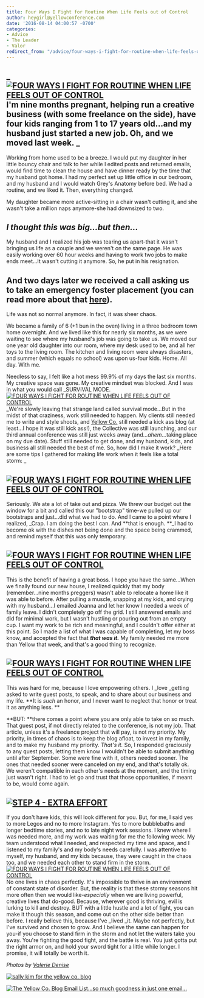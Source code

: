 ```yaml
---
title: Four Ways I Fight for Routine When Life Feels out of Control
author: heygirl@yellowconference.com
date: '2016-08-14 04:00:57 -0700'
categories:
- Advice
- The Leader
- Valor
redirect_from: "/advice/four-ways-i-fight-for-routine-when-life-feels-out-of-control/"
---
```


## _[![FOUR WAYS I FIGHT FOR ROUTINE WHEN LIFE FEELS OUT OF CONTROL](http://yellowconference.com/wp-content/uploads/2016/08/ValerieDenisePhotos-5.jpg)](http://yellowconference.com/wp-content/uploads/2016/08/ValerieDenisePhotos-5.jpg)I'm nine months pregnant, helping run a creative business (with some freelance on the side), have four kids ranging from 1 to 17 years old...and my husband just started a new job. Oh, and we moved last week. _

Working from home used to be a breeze. I would put my daughter in her little bouncy chair and talk to her while I edited posts and returned emails, would find time to clean the house and have dinner ready by the time that my husband got home. I had my perfect set up little office in our bedroom, and my husband and I would watch Grey's Anatomy before bed. We had a routine, and we liked it. Then, everything changed.

My daughter became more active-sitting in a chair wasn't cutting it, and she wasn't take a million naps anymore-she had downsized to two.

## _**I thought this was big...but then...**_

My husband and I realized his job was tearing us apart-that it wasn't bringing us life as a couple and we weren't on the same page. He was easily working over 60 hour weeks and having to work two jobs to make ends meet...It wasn't cutting it anymore. So, he put in his resignation.

## And two days later we received a call asking us to take an emergency foster placement (you can read more about that [here](http://lettersfromamister.tumblr.com/post/142106546682/this-complicated-joy)).

Life was not so normal anymore. In fact, it was sheer chaos.

We became a family of 6 (+1 bun in the oven) living in a three bedroom town home overnight. And we lived like this for nearly six months, as we were waiting to see where my husband's job was going to take us. We moved our one year old daughter into our room, where my desk used to be, and all her toys to the living room. The kitchen and living room were always disasters, and summer (which equals no school) was upon us-four kids. Home. All day. With me.

Needless to say, I felt like a hot mess 99.9% of my days the last six months. My creative space was gone. My creative mindset was blocked. And I was in what you would call _SURVIVAL MODE. [![FOUR WAYS I FIGHT FOR ROUTINE WHEN LIFE FEELS OUT OF CONTROL](http://yellowconference.com/wp-content/uploads/2016/08/ValerieDenisePhotos-24.jpg)](http://yellowconference.com/wp-content/uploads/2016/08/ValerieDenisePhotos-24.jpg)_We're slowly leaving that strange land called survival mode...But in the midst of that craziness, work still needed to happen. My clients still needed me to write and style shoots, and [Yellow Co.](http://yellowconference.com/) still needed a kick ass blog (at least...I hope it was still kick ass!), the Collective was still launching, and our third annual conference was still just weeks away (and..._ahem_...taking place on my due date). Stuff still needed to get done, and my husband, kids, and business all still needed the best of me. So, how did I make it work? _Here are some tips I gathered for making life work when it feels like a total storm: _

## [![FOUR WAYS I FIGHT FOR ROUTINE WHEN LIFE FEELS OUT OF CONTROL](http://yellowconference.com/wp-content/uploads/2016/08/STEP-1-I-DIDNT.jpg)](http://yellowconference.com/wp-content/uploads/2016/08/STEP-1-I-DIDNT.jpg)

Seriously. We ate a lot of take out and pizza. We threw our budget out the window for a bit and called this our "bootstrap" time-we pulled up our bootstraps and just...did what we had to do. And I came to a point where I realized, _Crap. I am doing the best I can. And **that is enough. **_I had to become ok with the dishes not being done and the space being crammed, and remind myself that this was only temporary.

## [![FOUR WAYS I FIGHT FOR ROUTINE WHEN LIFE FEELS OUT OF CONTROL](http://yellowconference.com/wp-content/uploads/2016/08/STEP-2-SPEAK-UP.jpg)](http://yellowconference.com/wp-content/uploads/2016/08/STEP-2-SPEAK-UP.jpg)

This is the benefit of having a great boss. I hope you have the same...When we finally found our new house, I realized quickly that my body (remember...nine months preggers) wasn't able to relocate a home like it was able to before. After pulling a muscle, snapping at my kids, and crying with my husband...I emailed Joanna and let her know I needed a week of family leave. I didn't completely go off the grid. I still answered emails and did for minimal work, but I wasn't hustling or pouring out from an empty cup. I want my work to be rich and meaningful, and I couldn't offer either at this point. So I made a list of what I was capable of completing, let my boss know, and accepted the fact that **_that was it._** My family needed me more than Yellow that week, and that's a good thing to recognize.

## [![FOUR WAYS I FIGHT FOR ROUTINE WHEN LIFE FEELS OUT OF CONTROL](http://yellowconference.com/wp-content/uploads/2016/08/STEP-3-SAID-NO.jpg)](http://yellowconference.com/wp-content/uploads/2016/08/STEP-3-SAID-NO.jpg)

This was hard for me, because I love empowering others. I _love _getting asked to write guest posts, to speak, and to share about our business and my life. **It is _such_ an honor, and I never want to neglect that honor or treat it as anything less. **

**BUT: **there comes a point where you are only able to take on so much. That guest post, if not directly related to the conference, is not my job. That article, unless it's a freelance project that will pay, is not my priority. My priority, in times of chaos is to keep the blog afloat, to invest in my family, and to make my husband my priority. _That's it._ So, I responded graciously to any quest posts, letting them know I wouldn't be able to submit anything until after September. Some were fine with it, others needed sooner. The ones that needed sooner were canceled on my end, and that's totally ok. We weren't compatible in each other's needs at the moment, and the timing just wasn't right. I had to let go and trust that those opportunities, if meant to be, would come again.

## [![STEP 4 - EXTRA EFFORT](http://yellowconference.com/wp-content/uploads/2016/08/STEP-4-EXTRA-EFFORT.jpg)](http://yellowconference.com/wp-content/uploads/2016/08/STEP-4-EXTRA-EFFORT.jpg)

If you don't have kids, this will look different for you. But, for me, I said yes to more Legos and no to more Instagram. Yes to more bubblebaths and longer bedtime stories, and no to late night work sessions. I knew where I was needed more, and my work was waiting for me the following week. My team understood what I needed, and respected my time and space, and I listened to my family's and my body's needs carefully. I was attentive to myself, my husband, and my kids because, they were caught in the chaos too, and we needed each other to stand firm in the storm. [![FOUR WAYS I FIGHT FOR ROUTINE WHEN LIFE FEELS OUT OF CONTROL](http://yellowconference.com/wp-content/uploads/2016/08/ValerieDenisePhotos.jpg)](http://yellowconference.com/wp-content/uploads/2016/08/ValerieDenisePhotos.jpg)No one lives in chaos perfectly. It's impossible to thrive in an environment of constant state of disorder. But, the reality is that these stormy seasons hit more often then we would like-_especially_ when we are living powerful, creative lives that do-good. Because, wherever good is thriving, evil is lurking to kill and destroy. BUT with a little hustle and a lot of fight, you can make it though this season, and come out on the other side better than before. I really believe this, because I've _lived _it. Maybe not perfectly, but I've survived and chosen to grow. And I believe the same can happen for you-if you choose to stand firm in the storm and not let the waters take you away. You're fighting the good fight, and the battle is real. You just gotta put the right armor on, and hold your sword tight for a little while longer. I promise, it will totally be worth it.

_Photos by [Valerie Denise](http://www.valeriedenisephotos.com/)_

[![sally kim for the yellow co. blog](http://yellowconference.com/wp-content/uploads/2015/12/sallykim.jpg)](http://lettersfromamister.tumblr.com/)

[![The Yellow Co. Blog Email List...so much goodness in just one email...](http://yellowconference.com/wp-content/uploads/2016/07/EMAIL-LIST.png)](http://yellowconference.us3.list-manage2.com/subscribe?u=3f8e45f74e0653e404965e2ef&id=7cb1ced4ff)

